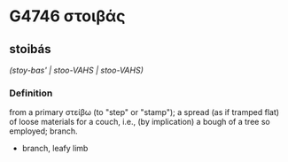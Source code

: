 # G4746 στοιβάς

## stoibás

_(stoy-bas' | stoo-VAHS | stoo-VAHS)_

### Definition

from a primary στείβω (to "step" or "stamp"); a spread (as if tramped flat) of loose materials for a couch, i.e., (by implication) a bough of a tree so employed; branch.

- branch, leafy limb

